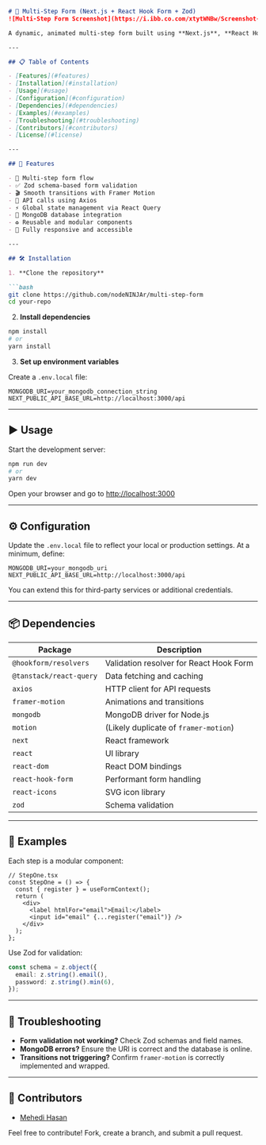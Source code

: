 

```markdown
# 🧾 Multi-Step Form (Next.js + React Hook Form + Zod)
![Multi-Step Form Screenshot](https://i.ibb.co.com/xtytWNBw/Screenshot-23.png)

A dynamic, animated multi-step form built using **Next.js**, **React Hook Form**, **Zod**, and **Framer Motion**. Designed for modern web applications, this project supports form validation, API submission with Axios, and MongoDB integration for data persistence. State management is powered by **React Query** for optimal performance.

---

## 📋 Table of Contents

- [Features](#features)
- [Installation](#installation)
- [Usage](#usage)
- [Configuration](#configuration)
- [Dependencies](#dependencies)
- [Examples](#examples)
- [Troubleshooting](#troubleshooting)
- [Contributors](#contributors)
- [License](#license)

---

## 🚀 Features

- 🔄 Multi-step form flow
- ✅ Zod schema-based form validation
- 🎬 Smooth transitions with Framer Motion
- 🔌 API calls using Axios
- ⚡ Global state management via React Query
- 🧠 MongoDB database integration
- ♻️ Reusable and modular components
- 📱 Fully responsive and accessible

---

## 🛠 Installation

1. **Clone the repository**

```bash
git clone https://github.com/nodeNINJAr/multi-step-form
cd your-repo
```

2. **Install dependencies**

```bash
npm install
# or
yarn install
```

3. **Set up environment variables**

Create a `.env.local` file:

```env
MONGODB_URI=your_mongodb_connection_string
NEXT_PUBLIC_API_BASE_URL=http://localhost:3000/api
```

---

## ▶️ Usage

Start the development server:

```bash
npm run dev
# or
yarn dev
```

Open your browser and go to [http://localhost:3000](http://localhost:3000)

---

## ⚙️ Configuration

Update the `.env.local` file to reflect your local or production settings. At a minimum, define:

```env
MONGODB_URI=your_mongodb_uri
NEXT_PUBLIC_API_BASE_URL=http://localhost:3000/api
```

You can extend this for third-party services or additional credentials.

---

## 📦 Dependencies

| Package                    | Description                              |
|----------------------------|------------------------------------------|
| `@hookform/resolvers`      | Validation resolver for React Hook Form  |
| `@tanstack/react-query`    | Data fetching and caching                |
| `axios`                    | HTTP client for API requests             |
| `framer-motion`            | Animations and transitions               |
| `mongodb`                  | MongoDB driver for Node.js               |
| `motion`                   | (Likely duplicate of `framer-motion`)    |
| `next`                     | React framework                          |
| `react`                    | UI library                               |
| `react-dom`                | React DOM bindings                       |
| `react-hook-form`          | Performant form handling                 |
| `react-icons`              | SVG icon library                         |
| `zod`                      | Schema validation                        |

---

## 🧪 Examples

Each step is a modular component:

```tsx
// StepOne.tsx
const StepOne = () => {
  const { register } = useFormContext();
  return (
    <div>
      <label htmlFor="email">Email:</label>
      <input id="email" {...register("email")} />
    </div>
  );
};
```

Use Zod for validation:

```ts
const schema = z.object({
  email: z.string().email(),
  password: z.string().min(6),
});
```

---

## 🧯 Troubleshooting

- **Form validation not working?** Check Zod schemas and field names.
- **MongoDB errors?** Ensure the URI is correct and the database is online.
- **Transitions not triggering?** Confirm `framer-motion` is correctly implemented and wrapped.

---

## 👥 Contributors

- [Mehedi Hasan](https://github.com/nodeNINJAr)

Feel free to contribute! Fork, create a branch, and submit a pull request.


